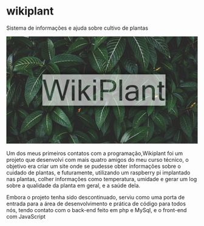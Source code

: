 # wikiplant
Sistema de informações e ajuda sobre cultivo de plantas

![Home page](https://raw.githubusercontent.com/4ly-a/wikiplant/page/assets/wallpaper.jpg)

Um dos meus primeiros contatos com a programação,Wikiplant foi um projeto que desenvolvi com mais quatro amigos do meu curso técnico, o objetivo era criar um site onde se pudesse obter informações sobre o cuidado de plantas, e futuramente, utilizando um raspberry pi implantado nas plantas, colher informações como temperatura, umidade e gerar um log sobre a qualidade da planta em geral, e a saúde dela. 

Embora o projeto tenha sido descontinuado, serviu como uma porta de entrada para a área de desenvolvimento e prática de código para todos nós, tendo contato com o back-end feito em php e MySql, e o front-end com JavaScript 
